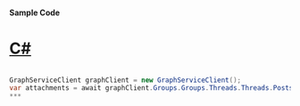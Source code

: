 #### Sample Code
# [C#](#tab/c-sharp)

```C#

GraphServiceClient graphClient = new GraphServiceClient();
var attachments = await graphClient.Groups.Groups.Threads.Threads.Posts.Posts.Attachments.Request().GetAsync();
*** 

```